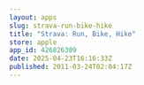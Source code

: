 ```yaml
---
layout: apps
slug: strava-run-bike-hike
title: "Strava: Run, Bike, Hike"
store: apple
app_id: 426826309
date: 2025-04-23T16:16:33Z
published: 2011-03-24T02:04:17Z
---
```

